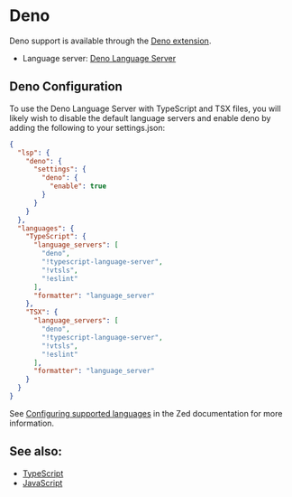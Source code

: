 # Deno

Deno support is available through the [Deno extension](https://github.com/zed-extensions/deno).

- Language server: [Deno Language Server](https://docs.deno.com/runtime/manual/advanced/language_server/overview/)

## Deno Configuration

To use the Deno Language Server with TypeScript and TSX files, you will likely wish to disable the default language servers and enable deno by adding the following to your settings.json:

```json
{
  "lsp": {
    "deno": {
      "settings": {
        "deno": {
          "enable": true
        }
      }
    }
  },
  "languages": {
    "TypeScript": {
      "language_servers": [
        "deno",
        "!typescript-language-server",
        "!vtsls",
        "!eslint"
      ],
      "formatter": "language_server"
    },
    "TSX": {
      "language_servers": [
        "deno",
        "!typescript-language-server",
        "!vtsls",
        "!eslint"
      ],
      "formatter": "language_server"
    }
  }
}
```

See [Configuring supported languages](../configuring-languages.md) in the Zed documentation for more information.

<!--
TBD: Deno Typescript REPL instructions [docs/repl#typescript-deno](../repl.md#typescript-deno)
-->

## See also:

- [TypeScript](./typescript.md)
- [JavaScript](./javascript.md)
